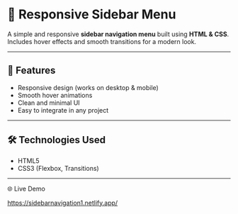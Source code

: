 # 📂 Responsive Sidebar Menu

A simple and responsive **sidebar navigation menu** built using **HTML & CSS**.  
Includes hover effects and smooth transitions for a modern look.

---

## 🚀 Features
- Responsive design (works on desktop & mobile)  
- Smooth hover animations  
- Clean and minimal UI  
- Easy to integrate in any project  

---
## 🛠️ Technologies Used
- HTML5  
- CSS3 (Flexbox, Transitions)  

---
🌐 Live Demo

https://sidebarnavigation1.netlify.app/
